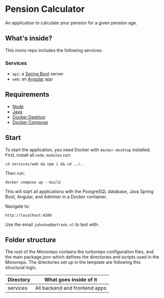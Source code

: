 # Pension Calculator

An application to calculate your pension for a given pension age.

## What's inside?

This mono repo includes the following services:

### Services

-   `api`: a [Spring Boot](https://spring.io/projects/spring-boot) server
-   `web`: an [Angular](https://angular.dev/) app

## Requirements

-   [Node](https://formulae.brew.sh/formula/node)
-   [Java](https://formulae.brew.sh/formula/openjdk)
-   [Docker Desktop](https://www.docker.com/products/docker-desktop/)
-   [Docker Compose](https://formulae.brew.sh/formula/docker-compose)

## Start

To start the application, you need Docker with `docker-desktop` installed.
First, install all `node_modules` run:

`cd services/web && npm i && cd ../..`

Then run:

`docker compose up --build`

This will start all applications with the PostgreSQL database, Java Spring Boot, Angular, and Adminer in a Docker container.

Navigate to:

`http://localhost:4200`

Use the email `johndoe@befrank.nl` to test with.

## Folder structure

The root of the Monorepo contains the turborepo configuration files, and the main package.json which defines the
directories and scripts used in the Monorepo. The directories set up in the template are following this structural
logic.

| Directory | What goes inside of it        |
| --------- | ----------------------------- |
| services  | All backend and frontend apps |
